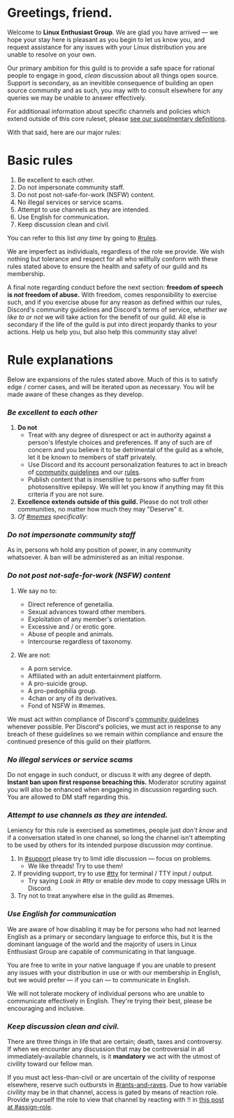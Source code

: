 # Greetings, friend.

Welcome to **Linux Enthusiast Group**. We are glad you have arrived — we hope your stay here is pleasant as you begin to let us know you, and request assistance for any issues with your Linux distribution you are unable to resolve on your own.

Our primary ambition for this guild is to provide a safe space for rational people to engage in good, _clean_ discussion about all things open source. Support is secondary, as an inevitible consequence of building an open source community and as such, you may with to consult elsewhere for any queries we may be unable to answer effectively.

For additionaal information about specific channels and policies which extend outside of this core ruleset, please [see our supplmentary definitions](https://github.com/Hebgbs/Hebgbs.github.io/blob/LinuxEnthusiastGroup/supplementary.md).

With that said, here are our major rules:

# Basic rules
1. Be excellent to each other.
2. Do not impersonate community staff.
3. Do not post not-safe-for-work (NSFW) content.
4. No illegal services or service scams.
5. Attempt to use channels as they are intended.
6. Use English for communication.
7. Keep discussion clean and civil.

You can refer to this list _any time_ by going to [#rules](https://discord.com/channels/225678837051031552/225689437944676352).

We are imperfect as individuals, regardless of the role we provide. We wish nothing but tolerance and respect for all who willfully conform with these rules stated above to ensure the health and safety of our guild and its membership.

A final note regarding conduct before the next section: **freedom of speech is _not_ freedom of abuse.** With freedom, comes responsibility to exercise such, and if you exercise abuse for any reason as defined within our rules, Discord's community guidelines and Discord's terms of service, _whether we like to or not_ we will take action for the benefit of our guild. All else is secondary if the life of the guild is put into direct jeopardy thanks to your actions. Help us help you, but also help this community stay alive!

# Rule explanations
Below are expansions of the rules stated above. Much of this is to satisfy edge / corner cases, and will be iterated upon as necessary. You will be made aware of these changes as they develop.

### _Be excellent to each other_
1. **Do not**
   * Treat with any degree of disrespect or act in authority against a person's lifestyle choices and preferences. If any of such are of concern and you believe it to be detrimental of the guild as a whole, let it be known to members of staff privately.
   * Use Discord and its account personalization features to act in breach of [community guidelines](https://discord.com/guidelines) and our [rules](https://discord.com/channels/225678837051031552/225689437944676352).
   * Publish content that is insensitive to persons who suffer from photosensitive epilepsy. We will let you know if anything may fit this criteria if you are not sure.
2. **Excellence extends outside of this guild.** Please do not troll other communities, no matter how much they may "Deserve" it.
3. _Of [#memes](https://discord.com/channels/225678837051031552/900841345315377182) specifically_:

### _Do not impersonate community staff_
As in, persons wh hold any position of power, in any community whatsoever. A ban will be administered as an initial response.

### _Do not post not-safe-for-work (NSFW) content_
1. We say no to:
   * Direct reference of genetailia.
   * Sexual advances toward other members.
   * Exploitation of any member's orientation.
   * Excessive and / or erotic gore.
   * Abuse of people and animals.
   * Intercourse regardless of taxonomy.
 
2. We are not:
   * A porn service.
   * Affiliated with an adult entertainment platform.
   * A pro-suicide group.
   * A pro-pedophilia group.
   * 4chan or any of its derivatives.
   * Fond of NSFW in #memes.

We must act within compliance of Discord's [community guidelines](https://discord.com/guidelines) whenever possible. Per Discord's policies, we must act in response to any breach of these guidelines so we remain within compliance and ensure the continued presence of this guild on their platform.

### _No illegal services or service scams_
Do not engage in such conduct, or discuss it with any degree of depth. **Instant ban upon first response breaching this.** Moderator scrutiny against you will also be enhanced when engageing in discussion regarding such. You are allowed to DM staff regarding this.

### _Attempt to use channels as they are intended._
Leniency for this rule is exercised as sometimes, people just _don't know_ and if a conversation stated in one channel, so long the channel isn't attempting to be used by others for its intended purpose discussion _may_ continue.

1. In [#support](https://discord.com/channels/225678837051031552/675194889146859568) please try to limit idle discussion — focus on problems.
   * We like threads! Try to use them!
2. If providing support, try to use [#tty](https://discord.com/channels/225678837051031552/909461864763752449) for terminal / TTY input / output.
   * Try saying _Look in #tty_ or enable dev mode to copy message URIs in Discord.
3. Try not to treat anywhere else in the guild as #memes.

### _Use English for communication_
We are aware of how disabling it may be for persons who had not learned English as a primary or secondary language to enforce this, but it is the dominant language of the world and the majority of users in Linux Enthusiast Group are capable of communicating in that language. 

You are free to write in your native language if you are unable to present any issues with your distribution in use or with our membership in English, but we would prefer — if you can — to communicate in English.

We will not tolerate mockery of individual persons who are unable to communicate effectively in English. They're trying their best, please be encouraging and inclusive.

### _Keep discussion clean and civil._
There are three things in life that are certain; death, taxes and controversy. If when we encounter any discussion that may be controversial in all immediately-available channels, is it **mandatory** we act with the utmost of civility toward our fellow man.

If you must act less-than-civil or are uncertain of the civility of response elsewhere, reserve such outbursts in [#rants-and-raves](https://discord.com/channels/225678837051031552/225688133101027328). Due to how variable civility may be in that channel, access is gated by means of reaction role. Provide yourself the role to view that channel by reacting with ‼️ in [this post at #assign-role](https://discord.com/channels/225678837051031552/889757833145499648/927838790884675615).
